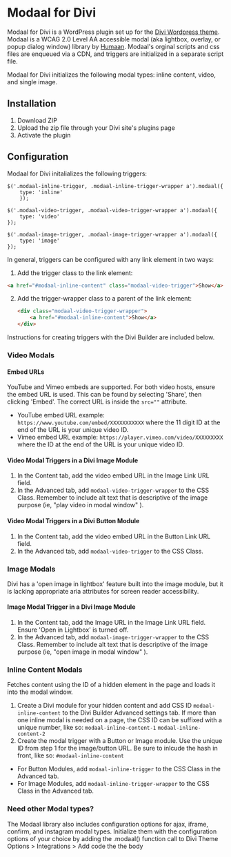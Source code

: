 # Modaal for Divi

Modaal for Divi is a WordPress plugin set up for the [Divi Wordpress theme](https://www.elegantthemes.com/gallery/divi/). Modaal is a WCAG 2.0 Level AA accessible modal (aka lightbox, overlay, or popup dialog window) library by [Humaan](http://www.humaan.com/modaal/).  Modaal's orginal scripts and css files are enqueued via a CDN, and triggers are initialized in a separate script file.

Modaal for Divi initializes the following modal types: inline content, video, and single image.

## Installation
1. Download ZIP
2. Upload the zip file through your Divi site's plugins page
2. Activate the plugin

## Configuration

Modaal for Divi initalializes the following triggers: 

    $('.modaal-inline-trigger, .modaal-inline-trigger-wrapper a').modaal({
    	type: 'inline'
    	});

	$('.modaal-video-trigger, .modaal-video-trigger-wrapper a').modaal({
		type: 'video'
	});

	$('.modaal-image-trigger, .modaal-image-trigger-wrapper a').modaal({
		type: 'image'
	});

In general, triggers can be configured with any link element in two ways: 

1. Add the trigger class to the link element:
```html 
<a href="#modaal-inline-content" class="modaal-video-trigger">Show</a>
```

2. Add the trigger-wrapper class to a parent of the link element:  
	```html
	<div class="modaal-video-trigger-wrapper">   
		<a href="#modaal-inline-content">Show</a>
	</div>
	```

Instructions for creating triggers with the Divi Builder are included below. 

### Video Modals

#### Embed URLs

YouTube and Vimeo embeds are supported. For both video hosts, ensure the embed URL is used. This can be found by selecting 'Share', then clicking 'Embed'. The correct URL is inside the `src=""` attribute.

- YouTube embed URL example: `https://www.youtube.com/embed/XXXXXXXXXXX` where the 11 digit ID at the end of the URL is your unique video ID.  
- Vimeo embed URL example: `https://player.vimeo.com/video/XXXXXXXXX` where the ID at the end of the URL is your unique video ID.

#### Video Modal Triggers in a Divi Image Module

1.  In the Content tab, add the video embed URL in the Image Link URL field. 
2.  In the Advanced tab, add `modaal-video-trigger-wrapper` to the CSS Class. Remember to include alt text that is descriptive of the image purpose (ie, "play video in modal window" ).

#### Video Modal Triggers in a Divi Button Module 

1.  In the Content tab, add the video embed URL in the Button Link URL field. 
2.  In the Advanced tab, add `modaal-video-trigger` to the CSS Class.

### Image Modals

Divi has a 'open image in lightbox' feature built into the image module, but it is lacking appropriate aria attributes for screen reader accessibility.

#### Image Modal Trigger in a Divi Image Module

1.  In the Content tab, add the Image URL in the Image Link URL field. Ensure 'Open in Lightbox' is turned off. 
2.  In the Advanced tab, add `modaal-image-trigger-wrapper` to the CSS Class. Remember to include alt text that is descriptive of the image purpose (ie, "open image in modal window" ).

### Inline Content Modals

Fetches content using the ID of a hidden element in the page and loads it into the modal window. 

1.  Create a Divi module for your hidden content and add CSS ID `modaal-inline-content` to the Divi Builder Advanced settings tab. If more than one inline modal is needed on a page, the CSS ID can be suffixed with a unique number, like so: `modaal-inline-content-1` `modaal-inline-content-2`
2.  Create the modal trigger with a Button or Image module. Use the unique ID from step 1 for the image/button URL. Be sure to inlcude the hash in front, like so: `#modaal-inline-content` 
  * For Button Modules, add `modaal-inline-trigger` to the CSS Class in the Advanced tab. 
  * For Image Modules, add `modaal-inline-trigger-wrapper` to the CSS Class in the Advanced tab. 

### Need other Modal types? 

The Modaal library also includes configuration options for ajax, iframe, confirm, and instagram modal types. Initialize them with the configuration options of your choice by adding the .modaal() function call to Divi Theme Options > Integrations > Add code the the body 